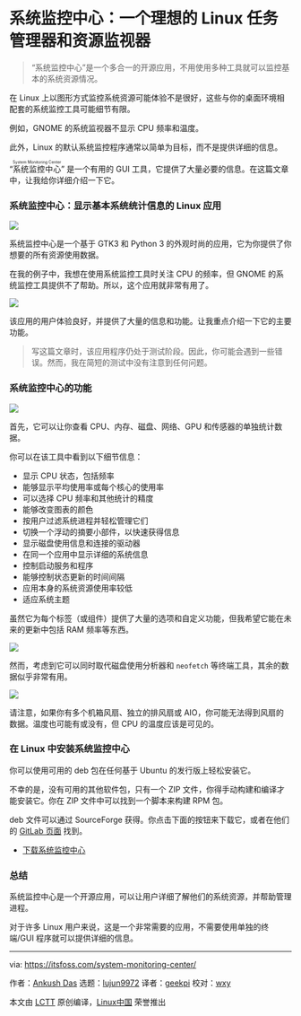 [#]: subject: "System Monitoring Center is an Ideal Task Manager & Resource Monitor for Linux"
[#]: via: "https://itsfoss.com/system-monitoring-center/"
[#]: author: "Ankush Das https://itsfoss.com/author/ankush/"
[#]: collector: "lujun9972"
[#]: translator: "geekpi"
[#]: reviewer: "wxy"
[#]: publisher: "wxy"
[#]: url: "https://linux.cn/article-14069-1.html"

系统监控中心：一个理想的 Linux 任务管理器和资源监视器
======

> “系统监控中心”是一个多合一的开源应用，不用使用多种工具就可以监控基本的系统资源情况。

在 Linux 上以图形方式监控系统资源可能体验不是很好，这些与你的桌面环境相配套的系统监控工具可能细节有限。

例如，GNOME 的系统监视器不显示 CPU 频率和温度。

此外，Linux 的默认系统监控程序通常以简单为目标，而不是提供详细的信息。

“<ruby>系统监控中心<rt>System Monitoring Center</rt></ruby>” 是一个有用的 GUI 工具，它提供了大量必要的信息。在这篇文章中，让我给你详细介绍一下它。

### 系统监控中心：显示基本系统统计信息的 Linux 应用

![][1]

系统监控中心是一个基于 GTK3 和 Python 3 的外观时尚的应用，它为你提供了你想要的所有资源使用数据。

在我的例子中，我想在使用系统监控工具时关注 CPU 的频率，但 GNOME 的系统监控工具提供不了帮助。所以，这个应用就非常有用了。

![][2]

该应用的用户体验良好，并提供了大量的信息和功能。让我重点介绍一下它的主要功能。

> 写这篇文章时，该应用程序仍处于测试阶段。因此，你可能会遇到一些错误。然而，我在简短的测试中没有注意到任何问题。

### 系统监控中心的功能

![][3]

首先，它可以让你查看 CPU、内存、磁盘、网络、GPU 和传感器的单独统计数据。

你可以在该工具中看到以下细节信息：

  * 显示 CPU 状态，包括频率
  * 能够显示平均使用率或每个核心的使用率
  * 可以选择 CPU 频率和其他统计的精度
  * 能够改变图表的颜色
  * 按用户过滤系统进程并轻松管理它们
  * 切换一个浮动的摘要小部件，以快速获得信息
  * 显示磁盘使用信息和连接的驱动器
  * 在同一个应用中显示详细的系统信息
  * 控制启动服务和程序
  * 能够控制状态更新的时间间隔
  * 应用本身的系统资源使用率较低
  * 适应系统主题

虽然它为每个标签（或组件）提供了大量的选项和自定义功能，但我希望它能在未来的更新中包括 RAM 频率等东西。

![][4]

然而，考虑到它可以同时取代磁盘使用分析器和 `neofetch` 等终端工具，其余的数据似乎非常有用。

![][5]

请注意，如果你有多个机箱风扇、独立的排风扇或 AIO，你可能无法得到风扇的数据。温度也可能有或没有，但 CPU 的温度应该是可见的。

### 在 Linux 中安装系统监控中心

你可以使用可用的 deb 包在任何基于 Ubuntu 的发行版上轻松安装它。

不幸的是，没有可用的其他软件包，只有一个 ZIP 文件，你得手动构建和编译才能安装它。你在 ZIP 文件中可以找到一个脚本来构建 RPM 包。

deb 文件可以通过 SourceForge 获得。你点击下面的按钮来下载它，或者在他们的 [GitLab 页面][6] 找到。

- [下载系统监控中心][7]

### 总结

系统监控中心是一个开源应用，可以让用户详细了解他们的系统资源，并帮助管理进程。

对于许多 Linux 用户来说，这是一个非常需要的应用，不需要使用单独的终端/GUI 程序就可以提供详细的信息。

--------------------------------------------------------------------------------

via: https://itsfoss.com/system-monitoring-center/

作者：[Ankush Das][a]
选题：[lujun9972][b]
译者：[geekpi](https://github.com/geekpi)
校对：[wxy](https://github.com/wxy)

本文由 [LCTT](https://github.com/LCTT/TranslateProject) 原创编译，[Linux中国](https://linux.cn/) 荣誉推出

[a]: https://itsfoss.com/author/ankush/
[b]: https://github.com/lujun9972
[1]: https://i2.wp.com/itsfoss.com/wp-content/uploads/2021/11/system-monitoring-center.png?resize=800%2C611&ssl=1
[2]: https://i2.wp.com/itsfoss.com/wp-content/uploads/2021/11/system-monitoring-center-full-info.png?resize=800%2C585&ssl=1
[3]: https://i1.wp.com/itsfoss.com/wp-content/uploads/2021/11/system-monitoring-center-options.png?resize=582%2C576&ssl=1
[4]: https://i1.wp.com/itsfoss.com/wp-content/uploads/2021/11/system-cpu-monitoring.png?resize=800%2C599&ssl=1
[5]: https://i0.wp.com/itsfoss.com/wp-content/uploads/2021/11/system-monitoring-center-process.png?resize=800%2C592&ssl=1
[6]: https://kod.pardus.org.tr/Hakan/system-monitoring-center
[7]: https://sourceforge.net/projects/system-monitoring-center/files/latest/download
